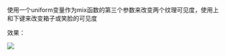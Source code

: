 使用一个uniform变量作为mix函数的第三个参数来改变两个纹理可见度，使用上和下键来改变箱子或笑脸的可见度



效果：

![](https://github.com/Kevincyc99/Images-Store/raw/main/LearnOpenGL/Results/16_Exercise3_4.gif)